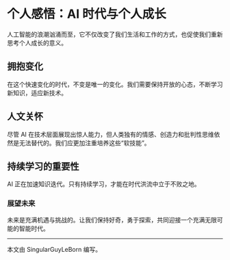 
# 个人感悟：AI 时代与个人成长

人工智能的浪潮汹涌而至，它不仅改变了我们生活和工作的方式，也促使我们重新思考个人成长的意义。

## 拥抱变化
在这个快速变化的时代，不变是唯一的变化。我们需要保持开放的心态，不断学习新知识，适应新技术。

## 人文关怀
尽管 AI 在技术层面展现出惊人能力，但人类独有的情感、创造力和批判性思维依然是无法替代的。我们应更加注重培养这些“软技能”。

## 持续学习的重要性
AI 正在加速知识迭代。只有持续学习，才能在时代洪流中立于不败之地。

### 展望未来
未来是充满机遇与挑战的。让我们保持好奇，勇于探索，共同迎接一个充满无限可能的智能时代。

---
本文由 SingularGuyLeBorn 编写。
        